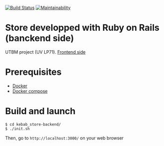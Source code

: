 [![Build Status](https://travis-ci.org/vareversat/UTBM-Web-Project.svg?branch=master)](https://travis-ci.org/vareversat/UTBM-Web-Project)
[![Maintainability](https://api.codeclimate.com/v1/badges/72c0257466f6f4aa1f56/maintainability)](https://codeclimate.com/github/vareversat/UTBM-Web-Project/maintainability)

# Store developped with Ruby on Rails (banckend side)

UTBM project (UV LP71).
[Frontend side](https://github.com/vareversat/kebab_store-frontend)

# Prerequisites

* [Docker](https://docs.docker.com/install/)
* [Docker compose](https://docs.docker.com/compose/install/)

# Build and launch

```shell
$ cd kebab_store-backend/
$ ./init.sh
```
Then, go to `http://localhost:3000/` on your web browser
